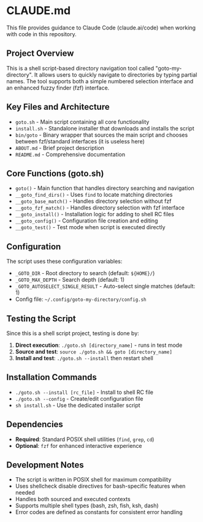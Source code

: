 # CLAUDE.md

This file provides guidance to Claude Code (claude.ai/code) when working with code in this repository.

## Project Overview

This is a shell script-based directory navigation tool called "goto-my-directory". It allows users to quickly navigate to directories by typing partial names. The tool supports both a simple numbered selection interface and an enhanced fuzzy finder (fzf) interface.

## Key Files and Architecture

- `goto.sh` - Main script containing all core functionality
- `install.sh` - Standalone installer that downloads and installs the script
- `bin/goto` - Binary wrapper that sources the main script and chooses between fzf/standard interfaces (it is useless here)
- `ABOUT.md` - Brief project description
- `README.md` - Comprehensive documentation

## Core Functions (goto.sh)

- `goto()` - Main function that handles directory searching and navigation
- `__goto_find_dirs()` - Uses `find` to locate matching directories
- `__goto_base_match()` - Handles directory selection without fzf
- `__goto_fzf_match()` - Handles directory selection with fzf interface
- `__goto_install()` - Installation logic for adding to shell RC files
- `__goto_config()` - Configuration file creation and editing
- `__goto_test()` - Test mode when script is executed directly

## Configuration

The script uses these configuration variables:
- `_GOTO_DIR` - Root directory to search (default: `${HOME}/`)
- `_GOTO_MAX_DEPTH` - Search depth (default: 1)
- `_GOTO_AUTOSELECT_SINGLE_RESULT` - Auto-select single matches (default: 1)
- Config file: `~/.config/goto-my-directory/config.sh`

## Testing the Script

Since this is a shell script project, testing is done by:

1. **Direct execution**: `./goto.sh [directory_name]` - runs in test mode
2. **Source and test**: `source ./goto.sh && goto [directory_name]`
3. **Install and test**: `./goto.sh --install` then restart shell

## Installation Commands

- `./goto.sh --install [rc_file]` - Install to shell RC file
- `./goto.sh --config` - Create/edit configuration file
- `sh install.sh` - Use the dedicated installer script

## Dependencies

- **Required**: Standard POSIX shell utilities (`find`, `grep`, `cd`)
- **Optional**: `fzf` for enhanced interactive experience

## Development Notes

- The script is written in POSIX shell for maximum compatibility
- Uses shellcheck disable directives for bash-specific features when needed
- Handles both sourced and executed contexts
- Supports multiple shell types (bash, zsh, fish, ksh, dash)
- Error codes are defined as constants for consistent error handling